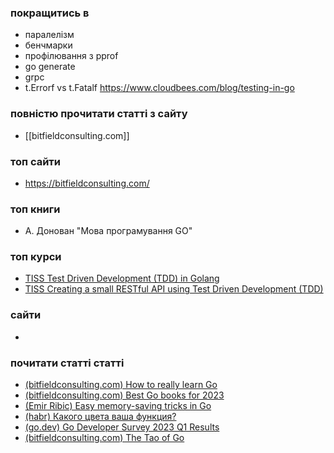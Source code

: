 ### покращитись в

- паралелізм
- бенчмарки
- профілювання з pprof
- go generate
- grpc
- t.Errorf vs t.Fatalf https://www.cloudbees.com/blog/testing-in-go

### повністю прочитати статті з сайту

- [[bitfieldconsulting.com]]

### топ сайти

- https://bitfieldconsulting.com/

### топ книги

- А. Донован "Мова програмування GO"


### топ курси

- [TISS Test Driven Development (TDD) in Golang](https://www.youtube.com/playlist?list=PLtFquUj7IL8VpSL98BTvl3lnD8HS4NGlA)
- [TISS Creating a small RESTful API using Test Driven Development (TDD)](https://www.youtube.com/playlist?list=PLtFquUj7IL8WS6y_BXMREs3wWPO7NWp-x)

### сайти

- 

### почитати статті статті 
- [(bitfieldconsulting.com) How to really learn Go](https://bitfieldconsulting.com/golang/how)
- [(bitfieldconsulting.com) Best Go books for 2023](https://bitfieldconsulting.com/golang/best-books)
- [(Emir Ribic) Easy memory-saving tricks in Go](https://www.ribice.ba/golang-memory-savings/)
- [(habr) Какого цвета ваша функция?](https://habr.com/ru/articles/466337/)
- [(go.dev) Go Developer Survey 2023 Q1 Results](https://go.dev/blog/survey2023-q1-results)
- [(bitfieldconsulting.com) The Tao of Go](https://bitfieldconsulting.com/golang/tao-of-go)
